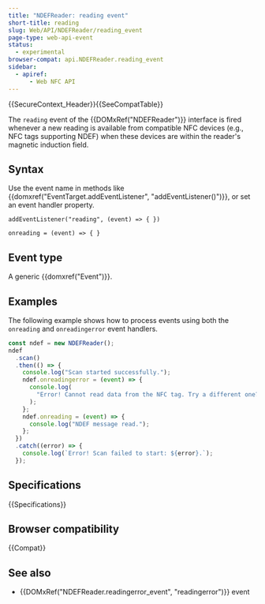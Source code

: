 ```yaml
---
title: "NDEFReader: reading event"
short-title: reading
slug: Web/API/NDEFReader/reading_event
page-type: web-api-event
status:
  - experimental
browser-compat: api.NDEFReader.reading_event
sidebar:
  - apiref:
      - Web NFC API
---
```


{{SecureContext_Header}}{{SeeCompatTable}}

The `reading` event of the {{DOMxRef("NDEFReader")}} interface is fired whenever a new reading is available from compatible NFC devices (e.g., NFC tags supporting NDEF) when these devices are within the reader's magnetic induction field.

## Syntax

Use the event name in methods like {{domxref("EventTarget.addEventListener", "addEventListener()")}}, or set an event handler property.

```js-nolint
addEventListener("reading", (event) => { })

onreading = (event) => { }
```

## Event type

A generic {{domxref("Event")}}.

## Examples

The following example shows how to process events using both the `onreading` and `onreadingerror` event handlers.

```js
const ndef = new NDEFReader();
ndef
  .scan()
  .then(() => {
    console.log("Scan started successfully.");
    ndef.onreadingerror = (event) => {
      console.log(
        "Error! Cannot read data from the NFC tag. Try a different one?",
      );
    };
    ndef.onreading = (event) => {
      console.log("NDEF message read.");
    };
  })
  .catch((error) => {
    console.log(`Error! Scan failed to start: ${error}.`);
  });
```

## Specifications

{{Specifications}}

## Browser compatibility

{{Compat}}

## See also

- {{DOMxRef("NDEFReader.readingerror_event", "readingerror")}} event

